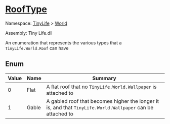 # [RoofType](./RoofType.md)
Namespace: [TinyLife]() > [World]()

Assembly: Tiny Life.dll


An enumeration that represents the various types that a `TinyLife.World.Roof` can have

##	Enum

| Value | Name | Summary | 
| --- | --- | --- | 
| 0 | Flat | A flat roof that no `TinyLife.World.Wallpaper` is attached to | 
| 1 | Gable | A gabled roof that becomes higher the longer it is, and that `TinyLife.World.Wallpaper` can be attached to | 


